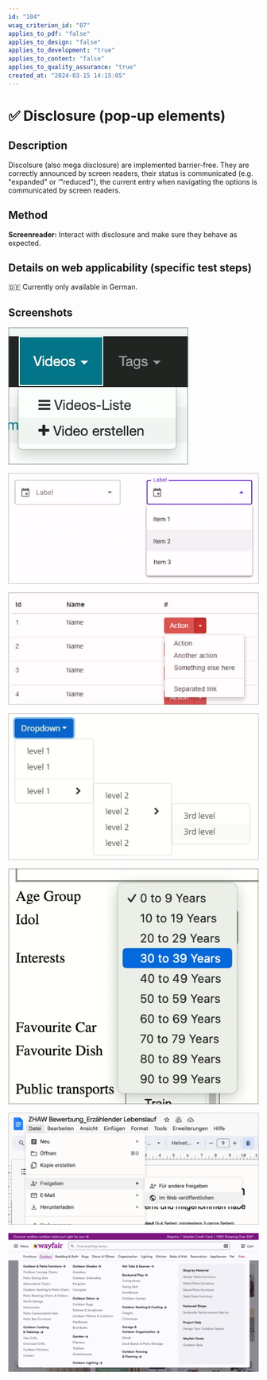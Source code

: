 ```yaml
---
id: "104"
wcag_criterion_id: "87"
applies_to_pdf: "false"
applies_to_design: "false"
applies_to_development: "true"
applies_to_content: "false"
applies_to_quality_assurance: "true"
created_at: "2024-03-15 14:15:05"
---
```


# ✅ Disclosure (pop-up elements)

## Description

Discolsure (also mega disclosure) are implemented barrier-free. They are correctly announced by screen readers, their status is communicated (e.g. "expanded" or ‘"reduced"), the current entry when navigating the options is communicated by screen readers.

## Method

**Screenreader:** Interact with disclosure and make sure they behave as expected.

## Details on web applicability (specific test steps)

🇩🇪 Currently only available in German.

## Screenshots

![Ein einfaches Dropdown in der Navigation von A4AA](images/ein-einfaches-dropdown-in-der-navigation-von-a4aa.png)

![Custom Formular-Dropdown](images/custom-formular-dropdown.png)

![Dropdown in einer Liste mit Optionen für die einzelnen Listen-Items](images/dropdown-in-einer-liste-mit-optionen-fr-die-einzelnen-listen-items.png)

![Verschachteltes Dropdown](images/verschachteltes-dropdown.png)

![Natives Dropdown (<select>)](images/natives-dropdown-select.png)

![Menü-Leiste in Google Docs](images/men-leiste-in-google-docs.png)

![Mega-Menü](images/mega-men.png)